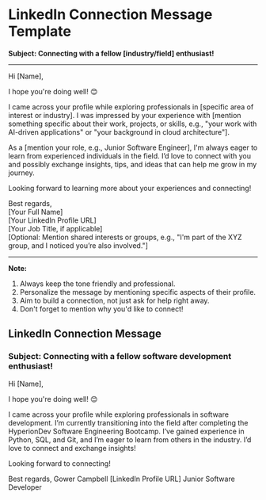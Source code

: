 
# LinkedIn Connection Message Template

**Subject: Connecting with a fellow [industry/field] enthusiast!**

---

Hi [Name],

I hope you're doing well! 😊

I came across your profile while exploring professionals in [specific area of interest or industry]. I was impressed by your experience with [mention something specific about their work, projects, or skills, e.g., "your work with AI-driven applications" or "your background in cloud architecture"].

As a [mention your role, e.g., Junior Software Engineer], I'm always eager to learn from experienced individuals in the field. I’d love to connect with you and possibly exchange insights, tips, and ideas that can help me grow in my journey. 

Looking forward to learning more about your experiences and connecting!

Best regards,  
[Your Full Name]  
[Your LinkedIn Profile URL]  
[Your Job Title, if applicable]  
[Optional: Mention shared interests or groups, e.g., "I'm part of the XYZ group, and I noticed you’re also involved."]

---

**Note:**
1. Always keep the tone friendly and professional.
2. Personalize the message by mentioning specific aspects of their profile.
3. Aim to build a connection, not just ask for help right away.  
4. Don't forget to mention why you'd like to connect!


## **LinkedIn Connection Message**
### **Subject: Connecting with a fellow software development enthusiast!**

Hi [Name],

I hope you're doing well! 😊

I came across your profile while exploring professionals in software development. I’m currently transitioning into the field after completing the HyperionDev Software Engineering Bootcamp. I’ve gained experience in Python, SQL, and Git, and I’m eager to learn from others in the industry. I’d love to connect and exchange insights!

Looking forward to connecting!

Best regards,
Gower Campbell
[LinkedIn Profile URL]
Junior Software Developer
